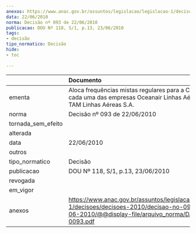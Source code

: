 ```yaml
---
anexos: https://www.anac.gov.br/assuntos/legislacao/legislacao-1/decisoes/decisoes-2010/decisao-no-093-de-22-06-2010/@@display-file/arquivo_norma/DA2010-0093.pdf
data: 22/06/2010
norma: Decisão nº 093 de 22/06/2010
publicacao: DOU Nº 118, S/1, p.13, 23/06/2010
tags:
- decisão
tipo_normatico: Decisão
hide: 
- toc 
 
---
```


|                    | Documento                                                                                                                                                 |
|:-------------------|:----------------------------------------------------------------------------------------------------------------------------------------------------------|
| ementa             | Aloca frequências mistas regulares para a Colômbia a cada uma das empresas Oceanair Linhas Aéreas Ltda. e TAM Linhas Aéreas S.A.                          |
| norma              | Decisão nº 093 de 22/06/2010                                                                                                                              |
| tornada_sem_efeito |                                                                                                                                                           |
| alterada           |                                                                                                                                                           |
| data               | 22/06/2010                                                                                                                                                |
| outros             |                                                                                                                                                           |
| tipo_normatico     | Decisão                                                                                                                                                   |
| publicacao         | DOU Nº 118, S/1, p.13, 23/06/2010                                                                                                                         |
| revogada           |                                                                                                                                                           |
| em_vigor           |                                                                                                                                                           |
| anexos             | https://www.anac.gov.br/assuntos/legislacao/legislacao-1/decisoes/decisoes-2010/decisao-no-093-de-22-06-2010/@@display-file/arquivo_norma/DA2010-0093.pdf |